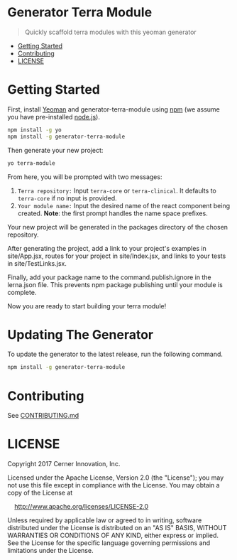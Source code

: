 # Generator Terra Module

> Quickly scaffold terra modules with this yeoman generator

- [Getting Started](#getting-started)
- [Contributing](#contributing)
- [LICENSE](#license)

# Getting Started

First, install [Yeoman](http://yeoman.io) and generator-terra-module using [npm](https://www.npmjs.com/) (we assume you have pre-installed [node.js](https://nodejs.org/)).

```bash
npm install -g yo
npm install -g generator-terra-module
```

Then generate your new project:

```bash
yo terra-module
```
From here, you will be prompted with two messages:
1. `Terra repository:`
Input `terra-core` or `terra-clinical`. It defaults to `terra-core` if no input is provided.
2. `Your module name:`
Input the desired name of the react component being created. **Note**: the first prompt handles the name space prefixes.

Your new project will be generated in the packages directory of the chosen repository.

After generating the project, add a link to your project's examples in site/App.jsx, routes for your project in site/Index.jsx, and links to your tests in site/TestLinks.jsx.

Finally, add your package name to the command.publish.ignore in the lerna.json file. This prevents npm package publishing until your module is complete.  


Now you are ready to start building your terra module!

# Updating The Generator

To update the generator to the latest release, run the following command.

```bash
npm install -g generator-terra-module
```

# Contributing

See [CONTRIBUTING.md](CONTRIBUTING.md)

# LICENSE

Copyright 2017 Cerner Innovation, Inc.

Licensed under the Apache License, Version 2.0 (the "License"); you may not use this file except in compliance with the License. You may obtain a copy of the License at

&nbsp;&nbsp;&nbsp;&nbsp;http://www.apache.org/licenses/LICENSE-2.0

Unless required by applicable law or agreed to in writing, software distributed under the License is distributed on an "AS IS" BASIS, WITHOUT WARRANTIES OR CONDITIONS OF ANY KIND, either express or implied. See the License for the specific language governing permissions and limitations under the License.

